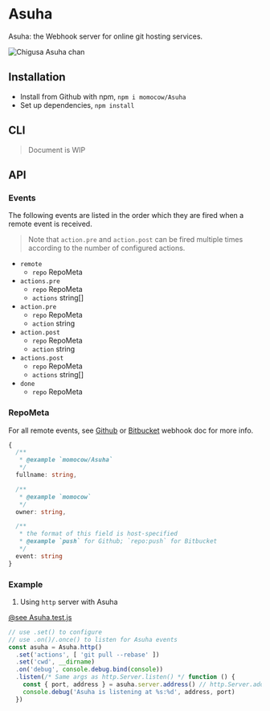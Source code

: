 # Asuha
Asuha: the Webhook server for online git hosting services.

![Chigusa Asuha chan][1]

## Installation
- Install from Github with npm, `npm i momocow/Asuha`
- Set up dependencies, `npm install`

## CLI
> Document is WIP

## API
### Events
The following events are listed in the order which they are fired when a remote event is received.
> Note that `action.pre` and `action.post` can be fired multiple times according to the number of configured actions.

- `remote`
    - `repo` RepoMeta
- `actions.pre`
    - `repo` RepoMeta
    - `actions` string[]
- `action.pre`
    - `repo` RepoMeta
    - `action` string
- `action.post`
    - `repo` RepoMeta
    - `action` string
- `actions.post`
    - `repo` RepoMeta
    - `actions` string[]
- `done`
    - `repo` RepoMeta

### RepoMeta
For all remote events, see [Github][2] or [Bitbucket][3] webhook doc for more info.

```typescript
{
  /**
   * @example `momocow/Asuha`
   */
  fullname: string,

  /**
   * @example `momocow`
   */
  owner: string,

  /**
   * the format of this field is host-specified
   * @example `push` for Github; `repo:push` for Bitbucket
   */
  event: string
}
```

### Example
1. Using `http` server with Asuha

[@see Asuha.test.js](./test/Asuha.test.js)

```javascript
// use .set() to configure
// use .on()/.once() to listen for Asuha events
const asuha = Asuha.http()
  .set('actions', [ 'git pull --rebase' ])
  .set('cwd', __dirname)
  .on('debug', console.debug.bind(console))
  .listen(/* Same args as http.Server.listen() */ function () {
    const { port, address } = asuha.server.address() // http.Server.address()
    console.debug('Asuha is listening at %s:%d', address, port)
  })
```

[1]: https://ru.myanimeshelf.com/upload/dynamic/2016-07/24/1375382.jpg
[2]: https://developer.github.com/webhooks
[3]: https://confluence.atlassian.com/bitbucket/event-payloads-740262817.html
